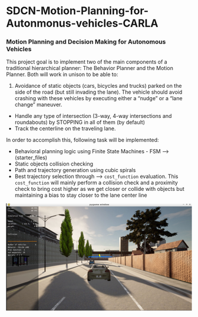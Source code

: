 # SDCN-Motion-Planning-for-Autonmonus-vehicles-CARLA

### Motion Planning and Decision Making for Autonomous Vehicles


This project goal is to implement two of the main components of a traditional hierarchical planner: The Behavior Planner and the Motion Planner. Both will work in unison to be able to:

1. Avoidance of static objects (cars, bicycles and trucks) parked on the side of the road (but still invading the lane). The vehicle should avoid crashing with these vehicles by executing either a “nudge” or a “lane change” maneuver.
* Handle any type of intersection (3-way, 4-way intersections and roundabouts) by STOPPING in all of them (by default)
* Track the centerline on the traveling lane.

In order to accomplish this, following task will be implemented:

* Behavioral planning logic using Finite State Machines - FSM --> (starter_files)
* Static objects collision checking 
* Path and trajectory generation using cubic spirals
* Best trajectory selection through --> ``cost_function`` evaluation. This ``cost_function`` will mainly perform a collision check and a proximity check to bring cost higher as we get closer or collide with objects but maintaining a bias to stay closer to the lane center line

<img src= "results/motion_planner_result.png"/>

